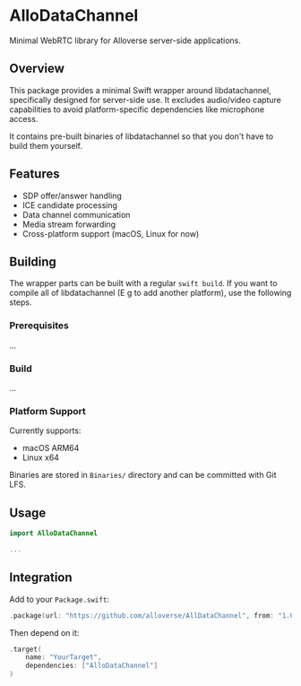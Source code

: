 # AlloDataChannel

Minimal WebRTC library for Alloverse server-side applications.

## Overview

This package provides a minimal Swift wrapper around libdatachannel, specifically designed for server-side use. It excludes audio/video capture capabilities to avoid platform-specific dependencies like microphone access.

It contains pre-built binaries of libdatachannel so that you don't have to build them yourself.

## Features

- SDP offer/answer handling
- ICE candidate processing  
- Data channel communication
- Media stream forwarding
- Cross-platform support (macOS, Linux for now)

## Building

The wrapper parts can be built with a regular `swift build`. If you want to compile all of libdatachannel (E g to add another platform), use the following steps.

### Prerequisites

...

### Build

...

### Platform Support

Currently supports:

  - macOS ARM64
  - Linux x64

Binaries are stored in `Binaries/` directory and can be committed with Git LFS.

## Usage

```swift
import AlloDataChannel

...
```

## Integration

Add to your `Package.swift`:

```swift
.package(url: "https://github.com/alloverse/AllDataChannel", from: "1.0.0")
```

Then depend on it:

```swift
.target(
    name: "YourTarget",
    dependencies: ["AlloDataChannel"]
)
```
